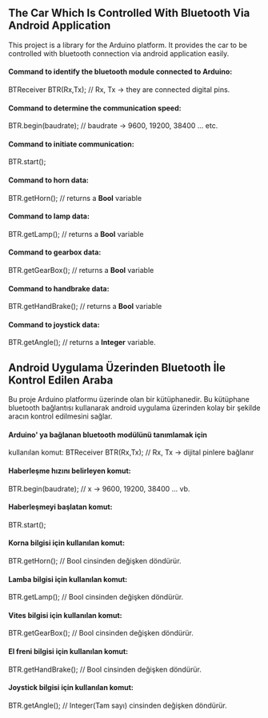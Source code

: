 ## The Car Which Is Controlled With Bluetooth Via Android Application

This project is a library for the Arduino platform. It provides the car
to be controlled with bluetooth connection via android application easily.

#### Command to identify the bluetooth module connected to Arduino:
BTReceiver BTR(Rx,Tx); // Rx, Tx -> they are connected digital pins.

#### Command to determine the communication speed:
BTR.begin(baudrate); // baudrate -> 9600, 19200, 38400 ... etc.

#### Command to initiate communication:
BTR.start();

#### Command to horn data: 
BTR.getHorn(); // returns a **Bool** variable

#### Command to lamp data:
BTR.getLamp(); // returns a **Bool** variable

#### Command to gearbox data:
BTR.getGearBox(); // returns a **Bool** variable

#### Command to handbrake data:
BTR.getHandBrake(); // returns a **Bool** variable

#### Command to joystick data:
BTR.getAngle(); // returns a **Integer** variable.

## Android Uygulama Üzerinden Bluetooth İle Kontrol Edilen Araba

Bu proje Arduino platformu üzerinde olan bir kütüphanedir. 
Bu kütüphane bluetooth bağlantısı kullanarak android uygulama üzerinden
kolay bir şekilde aracın kontrol edilmesini sağlar.

#### Arduino' ya bağlanan bluetooth modülünü tanımlamak için
kullanılan komut:
BTReceiver BTR(Rx,Tx); // Rx, Tx -> dijital pinlere bağlanır

#### Haberleşme hızını belirleyen komut:
BTR.begin(baudrate); // x -> 9600, 19200, 38400 ... vb.

#### Haberleşmeyi başlatan komut:
BTR.start();

#### Korna bilgisi için kullanılan komut:
BTR.getHorn(); // Bool cinsinden değişken döndürür.

#### Lamba bilgisi için kullanılan komut:
BTR.getLamp(); // Bool cinsinden değişken döndürür.

#### Vites bilgisi için kullanılan komut:
BTR.getGearBox(); // Bool cinsinden değişken döndürür.

#### El freni bilgisi için kullanılan komut:
BTR.getHandBrake(); // Bool cinsinden değişken döndürür.

#### Joystick bilgisi için kullanılan komut:
BTR.getAngle(); // Integer(Tam sayı) cinsinden değişken döndürür.

